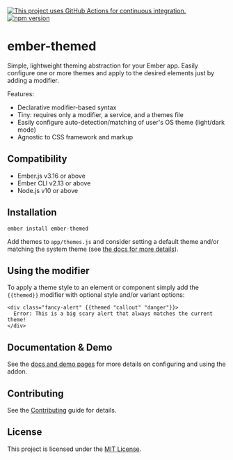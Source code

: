 [![This project uses GitHub Actions for continuous integration.](https://github.com/dknutsen/ember-themed/workflows/CI/badge.svg)](https://github.com/dknutsen/ember-themed/actions?query=workflow%3ACI)
[![npm version](https://badge.fury.io/js/ember-themed.svg)](https://badge.fury.io/js/ember-themed)

ember-themed
==============================================================================

Simple, lightweight theming abstraction for your Ember app. Easily configure one or more themes and apply to the desired elements just by adding a modifier.

Features:

- Declarative modifier-based syntax
- Tiny: requires only a modifier, a service, and a themes file
- Easily configure auto-detection/matching of user's OS theme (light/dark mode)
- Agnostic to CSS framework and markup 

Compatibility
------------------------------------------------------------------------------

* Ember.js v3.16 or above
* Ember CLI v2.13 or above
* Node.js v10 or above


Installation
------------------------------------------------------------------------------

```
ember install ember-themed
```

Add themes to `app/themes.js` and consider setting a default theme and/or matching the system theme (see [the docs for more details](https://dknutsen.github.io/ember-themed)).


Using the modifier
------------------------------------------------------------------------------

To apply a theme style to an element or component simply add the `{{themed}}` modifier with optional style and/or variant options:
```
<div class="fancy-alert" {{themed "callout" "danger"}}>
  Error: This is a big scary alert that always matches the current theme!
</div>
```


Documentation & Demo
------------------------------------------------------------------------------

See the [docs and demo pages](https://dknutsen.github.io/ember-themed) for more details on configuring and using the addon.


Contributing
------------------------------------------------------------------------------

See the [Contributing](CONTRIBUTING.md) guide for details.


License
------------------------------------------------------------------------------

This project is licensed under the [MIT License](LICENSE.md).
